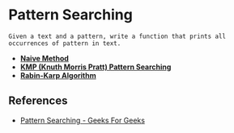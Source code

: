 # Pattern Searching

```
Given a text and a pattern, write a function that prints all occurrences of pattern in text.
```

- **[Naive Method](Naive%20Method)**
- **[KMP (Knuth Morris Pratt) Pattern Searching](KMP%20(Knuth%20Morris%20Pratt)%20Pattern%20Searching)**
- **[Rabin-Karp Algorithm](Rabin-Karp%20Algorithm)**

## References

- [Pattern Searching - Geeks For Geeks](http://www.geeksforgeeks.org/fundamentals-of-algorithms/#PatternSearching)
